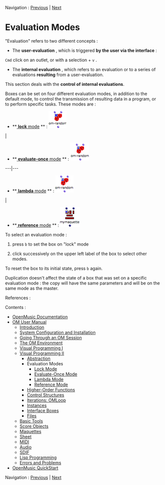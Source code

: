 
Navigation : [Previous](RecursiveTree "page précédente\(Recursive
Trees\)") | [Next](LockMode "Next\(Lock Mode\)")

# Evaluation Modes


"Evaluation" refers to two different concepts :

  * The **user-evaluation** , which is triggered **by the user via the interface**  :

`Cmd` click on an outlet, or with a selection + `v` .

  * The **internal evaluation** , which refers to an evaluation or to a series of evaluations **resulting** from a user-evaluation. 

This section deals with the **control of internal evaluations**.

Boxes can be set on four different evaluation modes, in addition to the
default mode, to control the transmission of resulting data in a program, or
to perform specific tasks. These modes are :

  * **[ **lock** mode](LockMode) ** : ![](../res/lock_icon.png)

|

  * **[ **evaluate-once** mode](EvOnceMode) ** : ![](../res/once_icon.png)

  
---|---  
  
  * **[ **lambda** mode](LambdaMode) ** : ![](../res/lambada_icon.png)

|

  * **[ **reference** mode](RefMode) ** : ![](../res/refmode_icon.png)

  
  
To select an evaluation mode :

  1. press `b` to set the box on "lock" mode

  2. click successively on the upper left label of the box to select other modes. 

To reset the box to its initial state, press `b` again.

Duplication doesn't affect the state of a box that was set on a specific
evaluation mode : the copy will have the same parameters and will be on the
same mode as the master.

References :

Contents :

  * [OpenMusic Documentation](OM-Documentation)
  * [OM User Manual](OM-User-Manual)
    * [Introduction](00-Contents)
    * [System Configuration and Installation](Installation)
    * [Going Through an OM Session](Goingthrough)
    * [The OM Environment](Environment)
    * [Visual Programming I](BasicVisualProgramming)
    * [Visual Programming II](AdvancedVisualProgramming)
      * [Abstraction](Abstraction)
      * Evaluation Modes
        * [Lock Mode](LockMode)
        * [Evaluate-Once Mode](EvOnceMode)
        * [Lambda Mode](LambdaMode)
        * [Reference Mode](RefMode)
      * [Higher-Order Functions](HighOrder)
      * [Control Structures](Control)
      * [Iterations: OMLoop](OMLoop)
      * [Instances](Instances)
      * [Interface Boxes](InterfaceBoxes)
      * [Files](Files)
    * [Basic Tools](BasicObjects)
    * [Score Objects](ScoreObjects)
    * [Maquettes](Maquettes)
    * [Sheet](Sheet)
    * [MIDI](MIDI)
    * [Audio](Audio)
    * [SDIF](SDIF)
    * [Lisp Programming](Lisp)
    * [Errors and Problems](errors)
  * [OpenMusic QuickStart](QuickStart-Chapters)

Navigation : [Previous](RecursiveTree "page précédente\(Recursive
Trees\)") | [Next](LockMode "Next\(Lock Mode\)")

